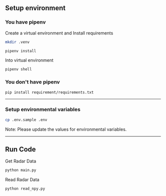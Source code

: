 ## Setup environment
### You have pipenv
Create a virtual environment and Install requirements
```bash
mkdir .venv
```
```bash
pipenv install
```
Into virtual environment
```bash
pipenv shell
```
### You don't have pipenv
```bash
pip install requirement/requirements.txt
```
---
### Setup environmental variables
```bash
cp .env.sample .env
```
Note: Please update the values for environmental variables.

---
## Run Code
Get Radar Data
```bash 
python main.py
```
Read Radar Data
```bash
python read_npy.py
```